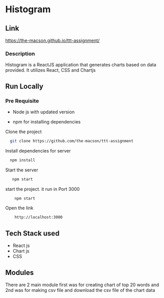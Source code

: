 
# Histogram

## Link 
https://the-macson.github.io/ttt-assignment/
### Description
Histogram is a ReactJS application that generates charts based on data provided. It utilizes React, CSS and Chartjs 

## Run Locally
### Pre Requisite 

- Node js with updated version 

- npm for installing dependencies

Clone the project

```bash
  git clone https://github.com/the-macson/ttt-assignment
```

Install dependencies for server

```bash
  npm install
```

Start the server

```bash
   npm start
```

start the project. it run in Port 3000

```bash
    npm start
```

Open the link 
```bash
    http://localhost:3000
```

## Tech Stack used
- React js
- Chart js
- CSS

## Modules 
There are 2 main module first was for creating chart of top 20 words and 2nd was for making csv file and download the csv file of the chart data 